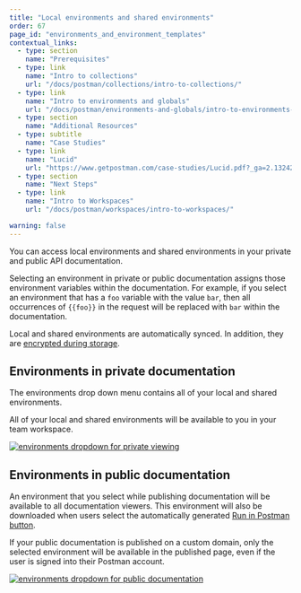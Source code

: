 ```yaml
---
title: "Local environments and shared environments"
order: 67
page_id: "environments_and_environment_templates"
contextual_links:
  - type: section
    name: "Prerequisites"
  - type: link
    name: "Intro to collections"
    url: "/docs/postman/collections/intro-to-collections/"
  - type: link
    name: "Intro to environments and globals"
    url: "/docs/postman/environments-and-globals/intro-to-environments-and-globals/"
  - type: section
    name: "Additional Resources"
  - type: subtitle
    name: "Case Studies"
  - type: link
    name: "Lucid"
    url: "https://www.getpostman.com/case-studies/Lucid.pdf?_ga=2.132423880.754547870.1571851340-1454169035.1570491567"
  - type: section
    name: "Next Steps"
  - type: link
    name: "Intro to Workspaces"
    url: "/docs/postman/workspaces/intro-to-workspaces/"

warning: false
---
```


You can access local environments and shared environments in your private and public API documentation.

Selecting an environment in private or public documentation assigns those environment variables within the documentation. For example, if you select an environment that has a `foo` variable with the value `bar`, then all occurrences of `{{foo}}` in the request will be replaced with `bar` within the documentation.

Local and shared environments are automatically synced. In addition, they are [encrypted during storage](https://www.getpostman.com/security).

## Environments in private documentation

The environments drop down menu contains all of your local and shared environments.

All of your local and shared environments will be available to you in your team workspace.

[![environments dropdown for private viewing](https://assets.postman.com/postman-docs/WS-docs-private-environment2.png)](https://assets.postman.com/postman-docs/WS-docs-private-environment2.png)

## Environments in public documentation

An environment that you select while publishing documentation will be available to all documentation viewers. This environment will also be downloaded when users select the automatically generated [Run in Postman button](/docs/postman-for-publishers/run-in-postman/using-run-button).

If your public documentation is published on a custom domain, only the selected environment will be available in the published page, even if the user is signed into their Postman account.

[![environments dropdown for public documentation](https://assets.postman.com/postman-docs/WS-docs-public-environMenu010718.png)](https://assets.postman.com/postman-docs/WS-docs-public-environMenu010718.png)
